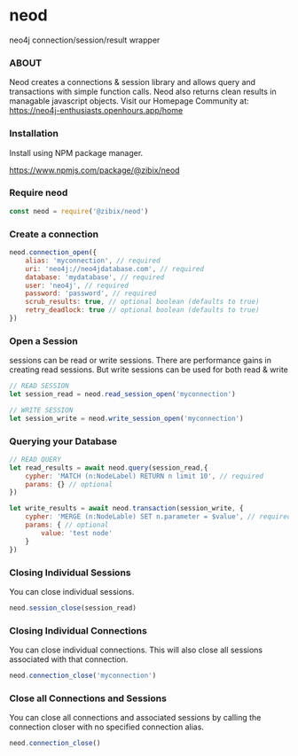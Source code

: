 # neod 
neo4j connection/session/result wrapper

### ABOUT
Neod creates a connections & session library and allows query and transactions with simple function calls. Neod also returns clean results in managable javascript objects.
Visit our Homepage Community at: https://neo4j-enthusiasts.openhours.app/home

### Installation
Install using NPM package manager.

https://www.npmjs.com/package/@zibix/neod

### Require neod
```javascript
const neod = require('@zibix/neod')
```

### Create a connection
```javascript
neod.connection_open({
    alias: 'myconnection', // required 
    uri: 'neo4j://neo4jdatabase.com', // required
    database: 'mydatabase', // required
    user: 'neo4j', // required
    password: 'password', // required
    scrub_results: true, // optional boolean (defaults to true)
    retry_deadlock: true // optional boolean (defaults to true)
})
```

### Open a Session
sessions can be read or write sessions. There are performance gains in creating read sessions. But write sessions can be used for both read & write
```javascript
// READ SESSION
let session_read = neod.read_session_open('myconnection')

// WRITE SESSION
let session_write = neod.write_session_open('myconnection')
```

### Querying your Database
```javascript
// READ QUERY
let read_results = await neod.query(session_read,{
    cypher: 'MATCH (n:NodeLabel) RETURN n limit 10', // required
    params: {} // optional
})

let write_results = await neod.transaction(session_write, {
    cypher: 'MERGE (n:NodeLable) SET n.parameter = $value', // required
    params: { // optional
        value: 'test node'
    }
})
```

### Closing Individual Sessions
You can close individual sessions.
```javascript
neod.session_close(session_read)
```

### Closing Individual Connections
You can close individual connections. This will also close all sessions associated with that connection.
```javascript
neod.connection_close('myconnection')
```

### Close all Connections and Sessions
You can close all connections and associated sessions by calling the connection closer with no specified connection alias.
```javascript
neod.connection_close()
```